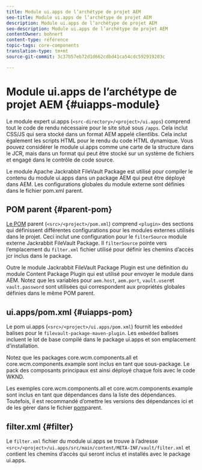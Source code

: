 ```yaml
---
title: Module ui.apps de l’archétype de projet AEM
seo-title: Module ui.apps de l’archétype de projet AEM
description: Module ui.apps de l’archétype de projet AEM
seo-description: Module ui.apps de l’archétype de projet AEM
contentOwner: bohnert
content-type: référence
topic-tags: core-components
translation-type: tm+mt
source-git-commit: 3c37b57eb72d1d662cdbd41ca54cdc592919203c

---
```



# Module ui.apps de l’archétype de projet AEM {#uiapps-module}

Le module expert ui.apps (`<src-directory>/<project>/ui.apps`) comprend tout le code de rendu nécessaire pour le site situé sous `/apps`. Cela inclut CSS/JS qui sera stocké dans un format AEM appelé clientlibs. Cela inclut également les scripts HTML pour le rendu du code HTML dynamique. Vous pouvez considérer le module ui.apps comme une carte de la structure dans le JCR, mais dans un format qui peut être stocké sur un système de fichiers et engagé dans le contrôle de code source.

Le module Apache Jackrabbit FileVault Package est utilisé pour compiler le contenu du module ui.apps dans un package AEM qui peut être déployé dans AEM. Les configurations globales du module externe sont définies dans le fichier pom.xml parent.

## POM parent {#parent-pom}

[Le POM](archetype.md#parent-pom) parent (`<src>/<project>/pom.xml`) comprend `<plugin>` des sections qui définissent différentes configurations pour les modules externes utilisés dans le projet. Ceci inclut une configuration pour le `filterSource` module externe Jackrabbit FileVault Package. Il `filterSource` pointe vers l’emplacement du `filter.xml` fichier utilisé pour définir les chemins d’accès jcr inclus dans le package.

Outre le module Jackrabbit FileVault Package Plugin est une définition du module Content Package Plugin qui est utilisé pour envoyer le module dans AEM. Notez que les variables pour `aem.host`, `aem.port`, `vault.user`et `vault.password` sont utilisées qui correspondent aux propriétés globales définies dans le même POM parent.

## ui.apps/pom.xml {#uiapps-pom}

Le pom ui.apps (`<src>/<project>/ui.apps/pom.xml`) fournit les `embedded` balises pour le `filevault-package-maven-plugin`. Les `embedded` balises incluent le lot de base compilé dans le package ui.apps et son emplacement d’installation.

Notez que les packages core.wcm.components.all et core.wcm.components.example sont inclus en tant que sous-package. Le pack des composants principaux est ainsi déployé chaque fois avec le code WKND.

Les exemples core.wcm.components.all et core.wcm.components.example sont inclus en tant que dépendances dans la liste des dépendances. Toutefois, il est recommandé d’omettre les versions des dépendances ici et de les gérer dans le fichier [pom](archetype.md#core-components)parent.

## filter.xml {#filter}

Le `filter.xml` fichier du module ui.apps se trouve à l’adresse `<src>/<project>/ui.apps/src/main/content/META-INF/vault/filter.xml` et contient les chemins d’accès qui seront inclus et installés avec le package ui.apps.
